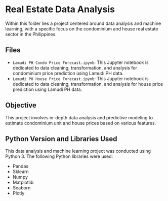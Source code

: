 # Real Estate Data Analysis
Within this folder lies a project centered around data analysis and machine learning, with a specific focus on the condominium and house real estate sector in the Philippines.

## Files
- `Lamudi PH Condo Price Forecast.ipynb`: This Jupyter notebook is dedicated to data cleaning, transformation, and analysis for condominium price prediction using Lamudi PH data.
- `Lamudi PH House Price Forecast.ipynb`: This Jupyter notebook is dedicated to data cleaning, transformation, and analysis for house price prediction using Lamudi PH data.

## Objective
This project involves in-depth data analysis and predictive modeling to estimate condominium unit and house prices based on various features.

## Python Version and Libraries Used
This data analysis and machine learning project was conducted using Python 3. The following Python libraries were used:

- Pandas
- Sklearn
- Numpy
- Matplotlib
- Seaborn
- Plotly
